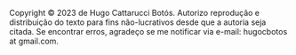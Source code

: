 Copyright © 2023 de Hugo Cattarucci Botós. Autorizo reprodução e distribuição do texto para fins não-lucrativos desde que a autoria seja citada. Se encontrar erros, agradeço se me notificar via e-mail: hugocbotos at gmail.com.

